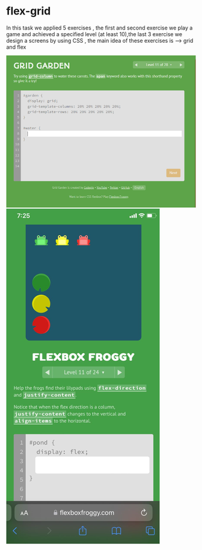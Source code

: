 # flex-grid

In this task we applied  5 exercises , the first and second exercise we play a game and achieved a specified level (at least 10),the last 3 exercise we design a screens by using CSS , the main idea of these exercises is --> grid and flex 

![Grid Image](Images/grid.png)
![flex Image](Images/flex.png)